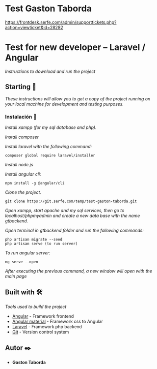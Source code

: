 # Test  Gaston Taborda

https://frontdesk.serfe.com/admin/supporttickets.php?action=viewticket&id=28282

# Test for new developer – Laravel / Angular

_Instructions to download and run the project_

## Starting 🚀

_These instructions will allow you to get a copy of the project running on your local machine for development and testing purposes._


### Instalación 🔧

_Install xampp (for my sql database and php)._

_Install composer_

_Install laravel with the following command:_
```
composer global require laravel/installer
```

_Install node.js_

_Install angular cli:_
```
npm install -g @angular/cli
```

_Clone the project._
```
git clone https://git.serfe.com/temp/test-gaston-taborda.git
```

_Open xampp, start apache and my sql services, then go to localhost/phpmyadmin and create a new data base with the name gtbackend._

_Open terminal in gtbackend folder and run the following commands:_
```
php artisan migrate --seed
php artisan serve (to run server)
```

_To run angular server:_
```
ng serve --open
```

_After executing the previous command, a new window will open with the main page_


## Built with 🛠️

_Tools used to build the project_

* [Angular](https://angular.io/docs) - Framework frontend
* [Angular material](https://material.angular.io/) - Framework css to Angular
* [Laravel](https://laravel.com/docs/8.x) - Framework php backend 
* [Git](https://git-scm.com/) - Version control system


## Autor ✒️

* **Gaston Taborda**
